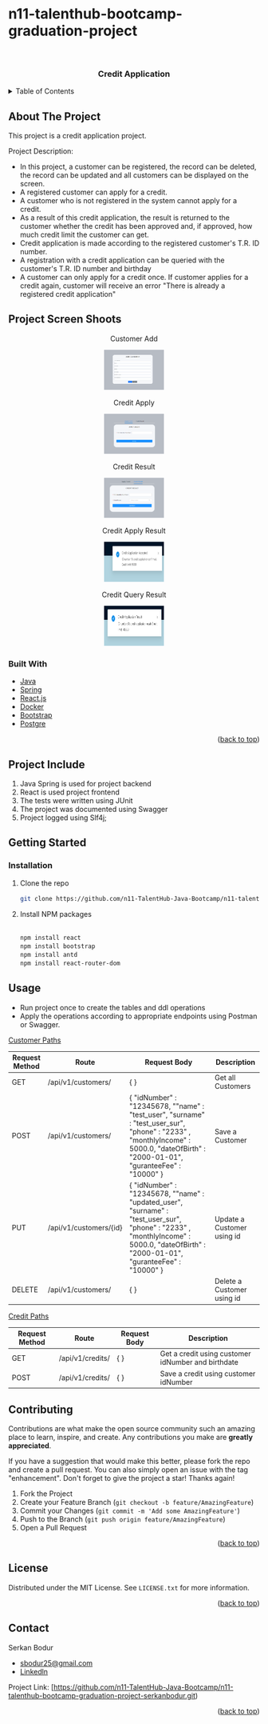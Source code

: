 # n11-talenthub-bootcamp-graduation-project


<!-- PROJECT LOGO -->
<br />
<div align="left">

<h3 align="center">Credit Application</h3>





<!-- TABLE OF CONTENTS -->
<details>
  <summary>Table of Contents</summary>
  <ol>
    <li>
      <a href="#about-the-project">About The Project</a>
      <a href="#project-include">Project Include</a>
      <a href="#project-screens">Project Screenshoots</a>
      <ul>
        <li><a href="#built-with">Built With</a></li>
      </ul>
    </li>
    <li>
      <a href="#getting-started">Getting Started</a>
      <ul>
        <li><a href="#installation">Installation</a></li>
      </ul>
    </li>
    <li><a href="#usage">Usage</a></li>
    <li><a href="#roadmap">Roadmap</a></li>
    <li><a href="#contributing">Contributing</a></li>
    <li><a href="#license">License</a></li>
    <li><a href="#contact">Contact</a></li>

  </ol>
</details>



<!-- ABOUT THE PROJECT -->
## About The Project
This project is a credit application project.

Project Description:
* In this project, a customer can be registered, the record can be deleted, the record can be updated and all customers can be displayed on the screen.
* A registered customer can apply for a credit.
* A customer who is not registered in the system cannot apply for a credit.
* As a result of this credit application, the result is returned to the customer whether the credit has been approved and, if approved, how much credit limit the customer can get.
* Credit application is made according to the registered customer's T.R. ID number.
* A registration with a credit application can be queried with the customer's T.R. ID number and birthday
* A customer can only apply for a credit once. If customer applies for a credit again, customer will receive an error "There is already a registered credit application"

## Project Screen Shoots

<p align="center">Customer Add</p>
<p align="center">
<img src="https://github.com/n11-TalentHub-Java-Bootcamp/n11-talenthub-bootcamp-graduation-project-serkanbodur/blob/main/n11-graduation-project/images/add-customer.PNG" alt="Logo" width="120" height="80">
</p>

<p align="center">Credit Apply</p>
<p align="center">
<img src="https://github.com/n11-TalentHub-Java-Bootcamp/n11-talenthub-bootcamp-graduation-project-serkanbodur/blob/main/n11-graduation-project/images/credit-apply.PNG" alt="Logo" width="120" height="80">
</p>

<p align="center">Credit Result</p>
<p align="center">
<img src="https://github.com/n11-TalentHub-Java-Bootcamp/n11-talenthub-bootcamp-graduation-project-serkanbodur/blob/main/n11-graduation-project/images/credit-result.PNG" alt="Logo" width="120" height="80">
</p>

<p align="center">Credit Apply Result</p>
<p align="center">
<img src="https://github.com/n11-TalentHub-Java-Bootcamp/n11-talenthub-bootcamp-graduation-project-serkanbodur/blob/main/n11-graduation-project/images/creidt-apply-result.PNG" alt="Logo" width="120" height="80">
</p>

<p align="center">Credit Query Result</p>
<p align="center">
<img src="https://github.com/n11-TalentHub-Java-Bootcamp/n11-talenthub-bootcamp-graduation-project-serkanbodur/blob/main/n11-graduation-project/images/credit-query-result.PNG" alt="Logo" width="120" height="80">
</p>


### Built With

* [Java](https://www.java.com/tr/)
* [Spring](https://spring.io/)
* [React.js](https://reactjs.org/)
* [Docker](https://www.docker.com/)
* [Bootstrap](https://getbootstrap.com)
* [Postgre](https://www.postgresql.org/)

<p align="right">(<a href="#top">back to top</a>)</p>


<!-- PROJECT INCLUDE -->
## Project Include
1. Java Spring is used for project backend
2. React is used project frontend
3. The tests were written using JUnit
4. The project was documented using Swagger
5. Project logged using Slf4j;

<!-- GETTING STARTED -->
## Getting Started

### Installation


1. Clone the repo
   ```sh
   git clone https://github.com/n11-TalentHub-Java-Bootcamp/n11-talenthub-bootcamp-graduation-project-serkanbodur.git
   ```
2. Install NPM packages
   ```sh
      
   npm install react
   npm install bootstrap
   npm install antd
   npm install react-router-dom
   
   ```



<!-- USAGE EXAMPLES -->
## Usage

- Run project once to create the tables and ddl operations
- Apply the operations according to appropriate endpoints using Postman or Swagger.

[Customer Paths](n11-talenthub-bootcamp-graduation-project-serkanbodur/n11-graduation-project/src/main/java/com/example/n11graduationproject/controller/CustomerController.java)

| Request Method | Route                                 | Request Body                                                                                                                                                                                   | Description                                |
|----------------|---------------------------------------|------------------------------------------------------------------------------------------------------------------------------------------------------------------------------------------------|--------------------------------------------|
|       GET      | /api/v1/customers/                    | {  }                                                                                                                                                                                           | Get all Customers                          |
|      POST      | /api/v1/customers/                    | {  "idNumber" : "12345678, ""name" : "test_user", "surname" : "test_user_sur", "phone" : "2233" , "monthlyIncome" : 5000.0, "dateOfBirth" : "2000-01-01", "guranteeFee" : "10000" }            | Save a Customer                            |
|       PUT      | /api/v1/customers/{id}                | {  "idNumber" : "12345678, ""name" : "updated_user", "surname" : "test_user_sur", "phone" : "2233" , "monthlyIncome" : 5000.0, "dateOfBirth" : "2000-01-01", "guranteeFee" : "10000" }         | Update a Customer using id                 |
|     DELETE     | /api/v1/customers/                    | {  }                                                                                                                                                                                           | Delete a Customer using id                 |


[Credit Paths](n11-talenthub-bootcamp-graduation-project-serkanbodur/n11-graduation-project/src/main/java/com/example/n11graduationproject/controller/CreditController.java)

| Request Method | Route                                | Request Body | Description                                        |
|----------------|--------------------------------------|--------------|----------------------------------------------------|
|       GET      | /api/v1/credits/                     | {  }         | Get a credit using customer idNumber and birthdate |
|      POST      | /api/v1/credits/                     | {  }         | Save a credit using customer idNumber              |   



<!-- CONTRIBUTING -->
## Contributing

Contributions are what make the open source community such an amazing place to learn, inspire, and create. Any contributions you make are **greatly appreciated**.

If you have a suggestion that would make this better, please fork the repo and create a pull request. You can also simply open an issue with the tag "enhancement".
Don't forget to give the project a star! Thanks again!

1. Fork the Project
2. Create your Feature Branch (`git checkout -b feature/AmazingFeature`)
3. Commit your Changes (`git commit -m 'Add some AmazingFeature'`)
4. Push to the Branch (`git push origin feature/AmazingFeature`)
5. Open a Pull Request

<p align="right">(<a href="#top">back to top</a>)</p>



<!-- LICENSE -->
## License

Distributed under the MIT License. See `LICENSE.txt` for more information.

<p align="right">(<a href="#top">back to top</a>)</p>



<!-- CONTACT -->
## Contact

Serkan Bodur

* [sbodur25@gmail.com](sbodur25@gmail.com)
* [Linkedln](https://tr.linkedin.com/in/serkan-bodur)


Project Link: [https://github.com/n11-TalentHub-Java-Bootcamp/n11-talenthub-bootcamp-graduation-project-serkanbodur.git)

<p align="right">(<a href="#top">back to top</a>)</p>



